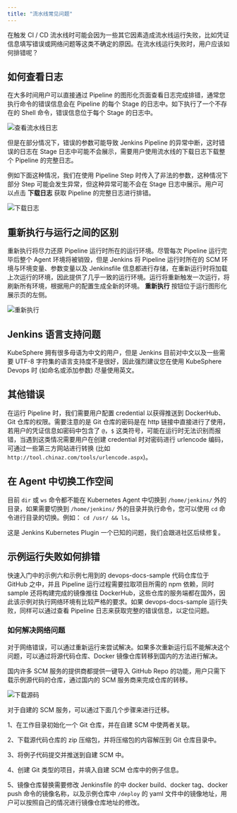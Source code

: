 ```yaml
---
title: "流水线常见问题" 
---
```


在触发 CI / CD 流水线时可能会因为一些其它因素造成流水线运行失败，比如凭证信息填写错误或网络问题等这类不确定的原因。在流水线运行失败时，用户应该如何排错呢？

## 如何查看日志

在大多时间用户可以直接通过 Pipeline 的图形化页面查看日志完成排错，通常您执行命令的错误信息会在 Pipeline 的每个 Stage 的日志中。如下执行了一个不存在的 Shell 命令，错误信息位于每个 Stage 的日志中。

![查看流水线日志](/pipeline-log.png)

但是在部分情况下，错误的参数可能导致 Jenkins Pipeline 的异常中断，这时错误的日志在 Stage 日志中可能不会展示，需要用户使用流水线的下载日志下载整个 Pipeline 的完整日志。

例如下面这种情况，我们在使用 Pipeline Step 时传入了非法的参数，这种情况下部分 Step 可能会发生异常，但这种异常可能不会在 Stage 日志中展示。用户可以点击 **下载日志** 获取 Pipeline 的完整日志进行排错。

![下载日志](/download-logs.png)

## 重新执行与运行之间的区别

重新执行将尽力还原 Pipeline 运行时所在的运行环境。尽管每次 Pipeline 运行完毕后整个 Agent 环境将被销毁，但是 Jenkins 将 Pipeline 运行时所在的 SCM 环境与环境变量、参数变量以及 Jenkinsfile 信息都进行存储，在重新运行时将加载上次运行的环境，因此提供了几乎一致的运行环境。运行将重新触发一次运行，将刷新所有环境，根据用户的配置生成全新的环境。
**重新执行** 按钮位于运行图形化展示页的左侧。

![重新执行](/rerun-pipeline.png)

## Jenkins 语言支持问题

KubeSphere 拥有很多母语为中文的用户，但是 Jenkins 目前对中文以及一些需要 UTF-8 字符集的语言支持度不是很好，因此强烈建议您在使用 KubeSphere Devops 时 (如命名或添加参数) 尽量使用英文。

## 其他错误

在运行 Pipeline 时，我们需要用户配置 credential 以获得推送到 DockerHub、Git 仓库的权限。需要注意的是 Git 仓库的密码是在 http 链接中直接进行了使用，若用户的凭证信息如密码中包含了 `@`，`$` 这类符号，可能在运行时无法识别而报错，当遇到这类情况需要用户在创建 credential 时对密码进行 urlencode 编码，可通过一些第三方网站进行转换 (比如 `http://tool.chinaz.com/tools/urlencode.aspx`)。

## 在 Agent 中切换工作空间

目前 `dir` 或 `ws` 命令都不能在 Kubernetes Agent 中切换到 `/home/jenkins/` 外的目录，如果需要切换到 `/home/jenkins/` 外的目录并执行命令，您可以使用 `cd` 命令进行目录的切换。例如： `cd /usr/ && ls`。

这是 Jenkins Kubernetes Plugin 一个已知的问题，我们会跟进社区后续修复。

## 示例运行失败如何排错

快速入门中的示例六和示例七用到的 devops-docs-sample 代码仓库位于 GitHub 之中，并且 Pipeline 运行过程需要拉取项目所需的 npm 依赖，同时 sample 还将构建完成的镜像推往 DockerHub，这些仓库的服务端都在国外，因此该示例对执行网络环境有比较严格的要求。如果 devops-docs-sample 运行失败，同样可以通过查看 Pipeline 日志来获取完整的错误信息，以定位问题。

### 如何解决网络问题

对于网络错误，可以通过重新运行来尝试解决。如果多次重新运行后不能解决这个问题，可以通过将源代码仓库、Docker 镜像仓库转移到国内的方法进行解决。

国内许多 SCM 服务的提供商都提供一键导入 GitHub Repo 的功能，用户只需下载示例源代码的仓库，通过国内的 SCM 服务商来完成仓库的转移。

![下载源码](/devops-sample-faq.png)

对于自建的 SCM 服务，可以通过下面几个步骤来进行迁移。

1、在工作目录初始化一个 Git 仓库，并在自建 SCM 中使两者关联。

2、下载源代码仓库的 zip 压缩包，并将压缩包的内容解压到 Git 仓库目录中。

3、将例子代码提交并推送到自建 SCM 中。

4、创建 Git 类型的项目，并填入自建 SCM 仓库中的例子信息。

5、镜像仓库替换需要修改 Jenkinsfile 的中 docker build、docker tag、docker push 命令的镜像名称，以及示例仓库中 `/deploy` 的 yaml 文件中的镜像地址，用户可以按照自己的情况进行镜像仓库地址的修改。

